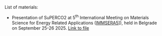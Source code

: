 List of materials:
- Presentation of SuPERCO2 at 5<sup>th</sup> International Meeting on Materials Science for Energy Related Applications ([IMMSERA5](https://www.ffh.bg.ac.rs/5immsera/)]), held in Belgrade on September 25-26 2025. [Link to file](https://raw.githubusercontent.com/FedeDat/SuPERCO2/main/tutorial/presentations/fdattila_IMMSERA5.pdf)
